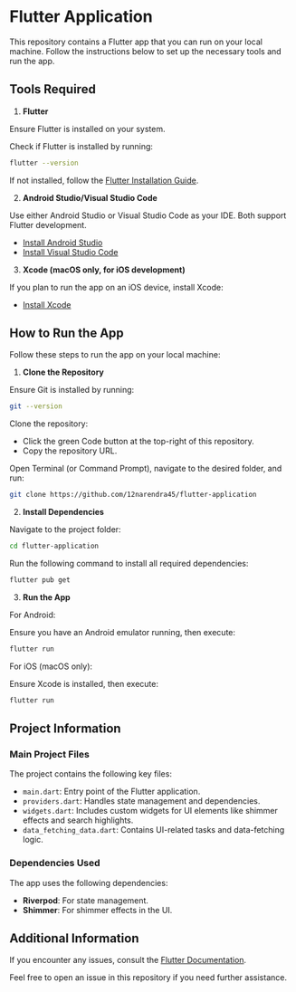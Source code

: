 
# Flutter Application

This repository contains a Flutter app that you can run on your local machine. Follow the instructions below to set up the necessary tools and run the app.

## Tools Required

1. **Flutter**

Ensure Flutter is installed on your system.

Check if Flutter is installed by running:

```bash
flutter --version
```

If not installed, follow the [Flutter Installation Guide](https://flutter.dev/docs/get-started/install).

2. **Android Studio/Visual Studio Code**

Use either Android Studio or Visual Studio Code as your IDE. Both support Flutter development.

- [Install Android Studio](https://developer.android.com/studio)
- [Install Visual Studio Code](https://code.visualstudio.com/)

3. **Xcode (macOS only, for iOS development)**

If you plan to run the app on an iOS device, install Xcode:

- [Install Xcode](https://developer.apple.com/xcode/)

## How to Run the App

Follow these steps to run the app on your local machine:

1. **Clone the Repository**

Ensure Git is installed by running:

```bash
git --version
```

Clone the repository:

- Click the green Code button at the top-right of this repository.
- Copy the repository URL.

Open Terminal (or Command Prompt), navigate to the desired folder, and run:

```bash
git clone https://github.com/12narendra45/flutter-application
```

2. **Install Dependencies**

Navigate to the project folder:

```bash
cd flutter-application
```

Run the following command to install all required dependencies:

```bash
flutter pub get
```

3. **Run the App**

For Android:

Ensure you have an Android emulator running, then execute:

```bash
flutter run
```

For iOS (macOS only):

Ensure Xcode is installed, then execute:

```bash
flutter run
```

## Project Information

### Main Project Files

The project contains the following key files:

- `main.dart`: Entry point of the Flutter application.
- `providers.dart`: Handles state management and dependencies.
- `widgets.dart`: Includes custom widgets for UI elements like shimmer effects and search highlights.
- `data_fetching_data.dart`: Contains UI-related tasks and data-fetching logic.

### Dependencies Used

The app uses the following dependencies:

- **Riverpod**: For state management.
- **Shimmer**: For shimmer effects in the UI.

## Additional Information

If you encounter any issues, consult the [Flutter Documentation](https://flutter.dev/docs).

Feel free to open an issue in this repository if you need further assistance.
